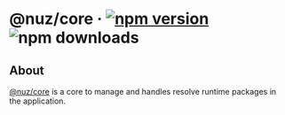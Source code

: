 # @nuz/core &middot; [![npm version](https://img.shields.io/npm/v/@nuz/core.svg?style=flat)](https://www.npmjs.com/package/@nuz/core) ![npm downloads](https://img.shields.io/npm/dm/@nuz/core)

## About

[@nuz/core](#) is a core to manage and handles resolve runtime packages in the application.
